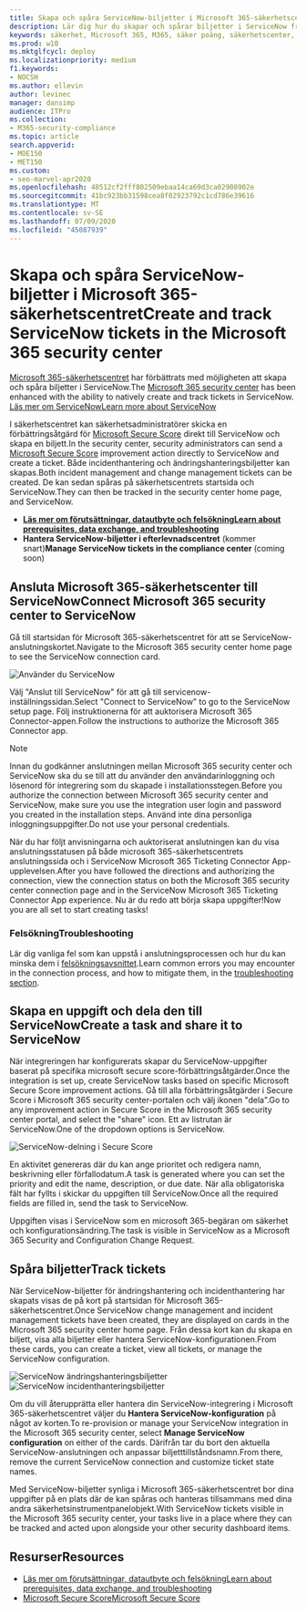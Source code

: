 ```yaml
---
title: Skapa och spåra ServiceNow-biljetter i Microsoft 365-säkerhetscentret
description: Lär dig hur du skapar och spårar biljetter i ServiceNow från Microsoft 365-säkerhetscenter.
keywords: säkerhet, Microsoft 365, M365, säker poäng, säkerhetscenter, ServiceNow, biljetter, uppgifter
ms.prod: w10
ms.mktglfcycl: deploy
ms.localizationpriority: medium
f1.keywords:
- NOCSH
ms.author: ellevin
author: levinec
manager: dansimp
audience: ITPro
ms.collection:
- M365-security-compliance
ms.topic: article
search.appverid:
- MOE150
- MET150
ms.custom:
- seo-marvel-apr2020
ms.openlocfilehash: 48512cf2fff802509ebaa14ca69d3ca02908902e
ms.sourcegitcommit: 41bc923bb31598cea8f02923792c1cd786e39616
ms.translationtype: MT
ms.contentlocale: sv-SE
ms.lasthandoff: 07/09/2020
ms.locfileid: "45087939"
---
```

# <a name="create-and-track-servicenow-tickets-in-the-microsoft-365-security-center"></a><span data-ttu-id="ade09-104">Skapa och spåra ServiceNow-biljetter i Microsoft 365-säkerhetscentret</span><span class="sxs-lookup"><span data-stu-id="ade09-104">Create and track ServiceNow tickets in the Microsoft 365 security center</span></span>

<span data-ttu-id="ade09-105">[Microsoft 365-säkerhetscentret](overview-security-center.md) har förbättrats med möjligheten att skapa och spåra biljetter i ServiceNow.</span><span class="sxs-lookup"><span data-stu-id="ade09-105">The [Microsoft 365 security center](overview-security-center.md) has been enhanced with the ability to natively create and track tickets in ServiceNow.</span></span> [<span data-ttu-id="ade09-106">Läs mer om ServiceNow</span><span class="sxs-lookup"><span data-stu-id="ade09-106">Learn more about ServiceNow</span></span>](https://www.servicenow.com/)

<span data-ttu-id="ade09-107">I säkerhetscentret kan säkerhetsadministratörer skicka en förbättringsåtgärd för [Microsoft Secure Score](microsoft-secure-score.md) direkt till ServiceNow och skapa en biljett.</span><span class="sxs-lookup"><span data-stu-id="ade09-107">In the security center, security administrators can send a [Microsoft Secure Score](microsoft-secure-score.md) improvement action directly to ServiceNow and create a ticket.</span></span> <span data-ttu-id="ade09-108">Både incidenthantering och ändringshanteringsbiljetter kan skapas.</span><span class="sxs-lookup"><span data-stu-id="ade09-108">Both incident management and change management tickets can be created.</span></span> <span data-ttu-id="ade09-109">De kan sedan spåras på säkerhetscentrets startsida och ServiceNow.</span><span class="sxs-lookup"><span data-stu-id="ade09-109">They can then be tracked in the security center home page, and ServiceNow.</span></span>

- [<span data-ttu-id="ade09-110">**Läs mer om förutsättningar, datautbyte och felsökning**</span><span class="sxs-lookup"><span data-stu-id="ade09-110">**Learn about prerequisites, data exchange, and troubleshooting**</span></span>](tickets.md)
- <span data-ttu-id="ade09-111">**Hantera ServiceNow-biljetter i efterlevnadscentret** (kommer snart)</span><span class="sxs-lookup"><span data-stu-id="ade09-111">**Manage ServiceNow tickets in the compliance center** (coming soon)</span></span>

## <a name="connect-microsoft-365-security-center-to-servicenow"></a><span data-ttu-id="ade09-112">Ansluta Microsoft 365-säkerhetscenter till ServiceNow</span><span class="sxs-lookup"><span data-stu-id="ade09-112">Connect Microsoft 365 security center to ServiceNow</span></span>

<span data-ttu-id="ade09-113">Gå till startsidan för Microsoft 365-säkerhetscentret för att se ServiceNow-anslutningskortet.</span><span class="sxs-lookup"><span data-stu-id="ade09-113">Navigate to the Microsoft 365 security center home page to see the ServiceNow connection card.</span></span>

![Använder du ServiceNow](../../media/do-you-use-servicenow-250.png)

<span data-ttu-id="ade09-115">Välj "Anslut till ServiceNow" för att gå till servicenow-inställningssidan.</span><span class="sxs-lookup"><span data-stu-id="ade09-115">Select "Connect to ServiceNow" to go to the ServiceNow setup page.</span></span> <span data-ttu-id="ade09-116">Följ instruktionerna för att auktorisera Microsoft 365 Connector-appen.</span><span class="sxs-lookup"><span data-stu-id="ade09-116">Follow the instructions to authorize the Microsoft 365 Connector app.</span></span>

> [!NOTE]
> <span data-ttu-id="ade09-117">Innan du godkänner anslutningen mellan Microsoft 365 security center och ServiceNow ska du se till att du använder den användarinloggning och lösenord för integrering som du skapade i installationsstegen.</span><span class="sxs-lookup"><span data-stu-id="ade09-117">Before you authorize the connection between Microsoft 365 security center and ServiceNow, make sure you use the integration user login and password you created in the installation steps.</span></span> <span data-ttu-id="ade09-118">Använd inte dina personliga inloggningsuppgifter.</span><span class="sxs-lookup"><span data-stu-id="ade09-118">Do not use your personal credentials.</span></span>

<span data-ttu-id="ade09-119">När du har följt anvisningarna och auktoriserat anslutningen kan du visa anslutningsstatusen på både microsoft 365-säkerhetscentrets anslutningssida och i ServiceNow Microsoft 365 Ticketing Connector App-upplevelsen.</span><span class="sxs-lookup"><span data-stu-id="ade09-119">After you have followed the directions and authorizing the connection, view the connection status on both the Microsoft 365 security center connection page and in the ServiceNow Microsoft 365 Ticketing Connector App experience.</span></span> <span data-ttu-id="ade09-120">Nu är du redo att börja skapa uppgifter!</span><span class="sxs-lookup"><span data-stu-id="ade09-120">Now you are all set to start creating tasks!</span></span>

### <a name="troubleshooting"></a><span data-ttu-id="ade09-121">Felsökning</span><span class="sxs-lookup"><span data-stu-id="ade09-121">Troubleshooting</span></span>

<span data-ttu-id="ade09-122">Lär dig vanliga fel som kan uppstå i anslutningsprocessen och hur du kan minska dem i [felsökningsavsnittet](tickets.md#troubleshooting).</span><span class="sxs-lookup"><span data-stu-id="ade09-122">Learn common errors you may encounter in the connection process, and how to mitigate them, in the [troubleshooting section](tickets.md#troubleshooting).</span></span>

## <a name="create-a-task-and-share-it-to-servicenow"></a><span data-ttu-id="ade09-123">Skapa en uppgift och dela den till ServiceNow</span><span class="sxs-lookup"><span data-stu-id="ade09-123">Create a task and share it to ServiceNow</span></span>

<span data-ttu-id="ade09-124">När integreringen har konfigurerats skapar du ServiceNow-uppgifter baserat på specifika microsoft secure score-förbättringsåtgärder.</span><span class="sxs-lookup"><span data-stu-id="ade09-124">Once the integration is set up, create ServiceNow tasks based on specific Microsoft Secure Score improvement actions.</span></span> <span data-ttu-id="ade09-125">Gå till alla förbättringsåtgärder i Secure Score i Microsoft 365 security center-portalen och välj ikonen "dela".</span><span class="sxs-lookup"><span data-stu-id="ade09-125">Go to any improvement action in Secure Score in the Microsoft 365 security center portal, and select the "share" icon.</span></span> <span data-ttu-id="ade09-126">Ett av listrutan är ServiceNow.</span><span class="sxs-lookup"><span data-stu-id="ade09-126">One of the dropdown options is ServiceNow.</span></span>

![ServiceNow-delning i Secure Score](../../media/servicenow-share.png)

<span data-ttu-id="ade09-128">En aktivitet genereras där du kan ange prioritet och redigera namn, beskrivning eller förfallodatum.</span><span class="sxs-lookup"><span data-stu-id="ade09-128">A task is generated where you can set the priority and edit the name, description, or due date.</span></span> <span data-ttu-id="ade09-129">När alla obligatoriska fält har fyllts i skickar du uppgiften till ServiceNow.</span><span class="sxs-lookup"><span data-stu-id="ade09-129">Once all the required fields are filled in, send the task to ServiceNow.</span></span>

<span data-ttu-id="ade09-130">Uppgiften visas i ServiceNow som en microsoft 365-begäran om säkerhet och konfigurationsändring.</span><span class="sxs-lookup"><span data-stu-id="ade09-130">The task is visible in ServiceNow as a Microsoft 365 Security and Configuration Change Request.</span></span>

## <a name="track-tickets"></a><span data-ttu-id="ade09-131">Spåra biljetter</span><span class="sxs-lookup"><span data-stu-id="ade09-131">Track tickets</span></span>

<span data-ttu-id="ade09-132">När ServiceNow-biljetter för ändringshantering och incidenthantering har skapats visas de på kort på startsidan för Microsoft 365-säkerhetscentret.</span><span class="sxs-lookup"><span data-stu-id="ade09-132">Once ServiceNow change management and incident management tickets have been created, they are displayed on cards in the Microsoft 365 security center home page.</span></span> <span data-ttu-id="ade09-133">Från dessa kort kan du skapa en biljett, visa alla biljetter eller hantera ServiceNow-konfigurationen.</span><span class="sxs-lookup"><span data-stu-id="ade09-133">From these cards, you can create a ticket, view all tickets, or manage the ServiceNow configuration.</span></span>

![ServiceNow ändringshanteringsbiljetter](../../media/change-management-375.png)  ![ServiceNow incidenthanteringsbiljetter](../../media/incident-management-375.png)

<span data-ttu-id="ade09-136">Om du vill återupprätta eller hantera din ServiceNow-integrering i Microsoft 365-säkerhetscentret väljer du **Hantera ServiceNow-konfiguration** på något av korten.</span><span class="sxs-lookup"><span data-stu-id="ade09-136">To re-provision or manage your ServiceNow integration in the Microsoft 365 security center, select **Manage ServiceNow configuration** on either of the cards.</span></span> <span data-ttu-id="ade09-137">Därifrån tar du bort den aktuella ServiceNow-anslutningen och anpassar biljetttillståndsnamn.</span><span class="sxs-lookup"><span data-stu-id="ade09-137">From there, remove the current ServiceNow connection and customize ticket state names.</span></span>

<span data-ttu-id="ade09-138">Med ServiceNow-biljetter synliga i Microsoft 365-säkerhetscentret bor dina uppgifter på en plats där de kan spåras och hanteras tillsammans med dina andra säkerhetsinstrumentpanelobjekt.</span><span class="sxs-lookup"><span data-stu-id="ade09-138">With ServiceNow tickets visible in the Microsoft 365 security center, your tasks live in a place where they can be tracked and acted upon alongside your other security dashboard items.</span></span>

## <a name="resources"></a><span data-ttu-id="ade09-139">Resurser</span><span class="sxs-lookup"><span data-stu-id="ade09-139">Resources</span></span>

- [<span data-ttu-id="ade09-140">Läs mer om förutsättningar, datautbyte och felsökning</span><span class="sxs-lookup"><span data-stu-id="ade09-140">Learn about prerequisites, data exchange, and troubleshooting</span></span>](tickets.md)
- [<span data-ttu-id="ade09-141">Microsoft Secure Score</span><span class="sxs-lookup"><span data-stu-id="ade09-141">Microsoft Secure Score</span></span>](microsoft-secure-score.md)